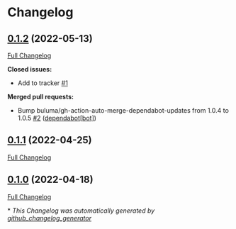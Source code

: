 # Changelog

## [0.1.2](https://github.com/buluma/ansible-role-sosreport/tree/0.1.2) (2022-05-13)

[Full Changelog](https://github.com/buluma/ansible-role-sosreport/compare/0.1.1...0.1.2)

**Closed issues:**

- Add to tracker [\#1](https://github.com/buluma/ansible-role-sosreport/issues/1)

**Merged pull requests:**

- Bump buluma/gh-action-auto-merge-dependabot-updates from 1.0.4 to 1.0.5 [\#2](https://github.com/buluma/ansible-role-sosreport/pull/2) ([dependabot[bot]](https://github.com/apps/dependabot))

## [0.1.1](https://github.com/buluma/ansible-role-sosreport/tree/0.1.1) (2022-04-25)

[Full Changelog](https://github.com/buluma/ansible-role-sosreport/compare/0.1.0...0.1.1)

## [0.1.0](https://github.com/buluma/ansible-role-sosreport/tree/0.1.0) (2022-04-18)

[Full Changelog](https://github.com/buluma/ansible-role-sosreport/compare/57ec38a47d83c8bd153a54afd78a6a9833cc8866...0.1.0)



\* *This Changelog was automatically generated by [github_changelog_generator](https://github.com/github-changelog-generator/github-changelog-generator)*
